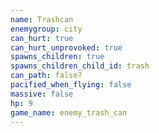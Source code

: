 ```yaml
---
name: Trashcan
enemygroup: city
can_hurt: true
can_hurt_unprovoked: true
spawns_children: true
spawns_children_child_id: trash
can_path: false?
pacified_when_flying: false
massive: false
hp: 9
game_name: enemy_trash_can
---
```

